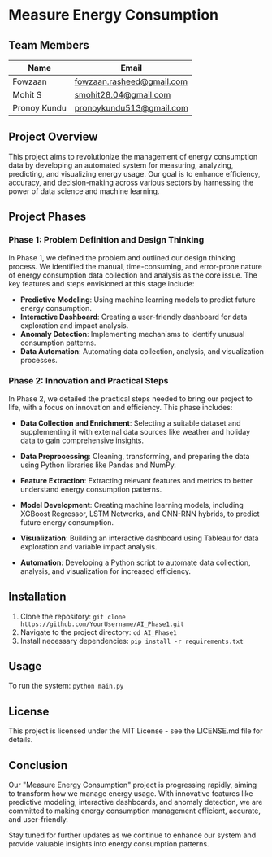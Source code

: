 # Measure Energy Consumption

## Team Members

| Name            | Email                          |
| --------------- | ------------------------------ |
| Fowzaan         | fowzaan.rasheed@gmail.com      |
| Mohit S         | smohit28.04@gmail.com          |
| Pronoy Kundu    | pronoykundu513@gmail.com       |

## Project Overview

This project aims to revolutionize the management of energy consumption data by developing an automated system for measuring, analyzing, predicting, and visualizing energy usage. Our goal is to enhance efficiency, accuracy, and decision-making across various sectors by harnessing the power of data science and machine learning.

## Project Phases

### Phase 1: Problem Definition and Design Thinking

In Phase 1, we defined the problem and outlined our design thinking process. We identified the manual, time-consuming, and error-prone nature of energy consumption data collection and analysis as the core issue. The key features and steps envisioned at this stage include:

- **Predictive Modeling**: Using machine learning models to predict future energy consumption.
- **Interactive Dashboard**: Creating a user-friendly dashboard for data exploration and impact analysis.
- **Anomaly Detection**: Implementing mechanisms to identify unusual consumption patterns.
- **Data Automation**: Automating data collection, analysis, and visualization processes.

### Phase 2: Innovation and Practical Steps

In Phase 2, we detailed the practical steps needed to bring our project to life, with a focus on innovation and efficiency. This phase includes:

- **Data Collection and Enrichment**: Selecting a suitable dataset and supplementing it with external data sources like weather and holiday data to gain comprehensive insights.

- **Data Preprocessing**: Cleaning, transforming, and preparing the data using Python libraries like Pandas and NumPy.

- **Feature Extraction**: Extracting relevant features and metrics to better understand energy consumption patterns.

- **Model Development**: Creating machine learning models, including XGBoost Regressor, LSTM Networks, and CNN-RNN hybrids, to predict future energy consumption.

- **Visualization**: Building an interactive dashboard using Tableau for data exploration and variable impact analysis.

- **Automation**: Developing a Python script to automate data collection, analysis, and visualization for increased efficiency.

## Installation

1. Clone the repository: `git clone https://github.com/YourUsername/AI_Phase1.git`
2. Navigate to the project directory: `cd AI_Phase1`
3. Install necessary dependencies: `pip install -r requirements.txt`

## Usage

To run the system: `python main.py`

## License

This project is licensed under the MIT License - see the LICENSE.md file for details.

## Conclusion

Our "Measure Energy Consumption" project is progressing rapidly, aiming to transform how we manage energy usage. With innovative features like predictive modeling, interactive dashboards, and anomaly detection, we are committed to making energy consumption management efficient, accurate, and user-friendly.

Stay tuned for further updates as we continue to enhance our system and provide valuable insights into energy consumption patterns.
